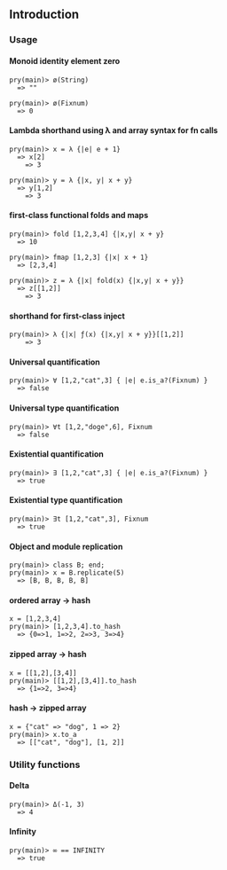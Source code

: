 ## Introduction

### Usage

#### Monoid identity element zero
    pry(main)> ø(String)
      => ""
    
    pry(main)> ø(Fixnum)
      => 0

#### Lambda shorthand using λ and array syntax for fn calls
    pry(main)> x = λ {|e| e + 1}
      => x[2]
        => 3

    pry(main)> y = λ {|x, y| x + y}
      => y[1,2]
        => 3
        
#### first-class functional folds and maps
    pry(main)> fold [1,2,3,4] {|x,y| x + y}
      => 10
      
    pry(main)> fmap [1,2,3] {|x| x + 1}
      => [2,3,4]

    pry(main)> z = λ {|x| fold(x) {|x,y| x + y}}
      => z[[1,2]]
        => 3
#### shorthand for first-class inject        
    pry(main)> λ {|x| ƒ(x) {|x,y| x + y}}[[1,2]]
        => 3
        
#### Universal quantification
    pry(main)> ∀ [1,2,"cat",3] { |e| e.is_a?(Fixnum) }
      => false
      
#### Universal type quantification
      
    pry(main)> ∀t [1,2,"doge",6], Fixnum
      => false
      
#### Existential quantification
    pry(main)> ∃ [1,2,"cat",3] { |e| e.is_a?(Fixnum) }
      => true
      
#### Existential type quantification
    pry(main)> ∃t [1,2,"cat",3], Fixnum
      => true

#### Object and module replication

    pry(main)> class B; end;
    pry(main)> x = B.replicate(5)
      => [B, B, B, B, B]

#### ordered array -> hash
    x = [1,2,3,4]
    pry(main)> [1,2,3,4].to_hash
      => {0=>1, 1=>2, 2=>3, 3=>4}

#### zipped array -> hash
    x = [[1,2],[3,4]]
    pry(main)> [[1,2],[3,4]].to_hash
      => {1=>2, 3=>4}

#### hash -> zipped array
    x = {"cat" => "dog", 1 => 2}
    pry(main)> x.to_a
      => [["cat", "dog"], [1, 2]]
      
### Utility functions

#### Delta
    pry(main)> Δ(-1, 3)
      => 4
#### Infinity
    pry(main)> ∞ == INFINITY
      => true
